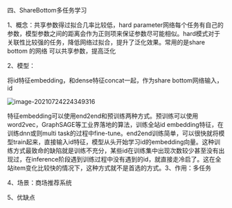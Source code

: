 四、ShareBottom多任务学习

1、概念：共享参数得过拟合几率比较低，hard parameter网络每个任务有自己的参数，模型参数之间的距离会作为正则项来保证参数尽可能相似。hard模式对于关联性比较强的任务，降低网络过拟合，提升了泛化效果。常用的是share bottom 的网络 可以共享参数，提高泛化

2、模型：

将id特征embedding，和dense特征concat一起，作为share bottom网络输入，id

![image-20210724224349316](C:\Users\Emily\AppData\Roaming\Typora\typora-user-images\image-20210724224349316.png)

特征embedding可以使用end2end和预训练两种方式。预训练可以使用word2vec，GraphSAGE等工业界落地的算法，训练全站id embedding特征，在训练dnn或则multi task的过程中fine-tune。end2end训练简单，可以很快就将模型train起来，直接输入id特征，模型从头开始学习id的embedding向量。这种训练方式最致命的缺陷就是训练不充分，某些id在训练集中出现次数较少甚至没有出现过，在inference阶段遇到训练过程中没有遇到的id，就直接走冷启了。这在全站item变化比较快的情况下，这种方式就不是首选的方式。3、作用：多任务

4、场景：商场推荐系统

5、优缺点